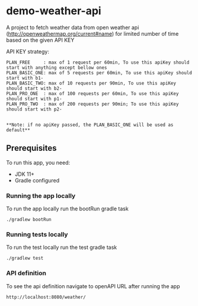 # demo-weather-api
A project to fetch weather data from open weather api (http://openweathermap.org/current#name) for limited number of time based on the given API KEY

API KEY strategy: 
```
PLAN_FREE     : max of 1 request per 60min, To use this apiKey should start with anything except bellow ones
PLAN_BASIC_ONE: max of 5 requests per 60min, To use this apiKey should start with b1-
PLAN_BASIC_TWO: max of 10 requests per 90min, To use this apiKey should start with b2-
PLAN_PRO_ONE  : max of 100 requests per 60min, To use this apiKey should start with p1-
PLAN_PRO_TWO  : max of 200 requests per 90min; To use this apiKey should start with p2-


**Note: if no apiKey passed, the PLAN_BASIC_ONE will be used as default**
```
 
## Prerequisites

To run this app, you need: 

- JDK 11+
- Gradle configured

### Running the app locally

To run the app locally run the bootRun gradle task

```
./gradlew bootRun
```

### Running tests locally

To run the test locally run the test gradle task

```
./gradlew test
```

### API definition 

To see the api definition navigate to openAPI URL after running the app

```
http://localhost:8080/weather/
```



